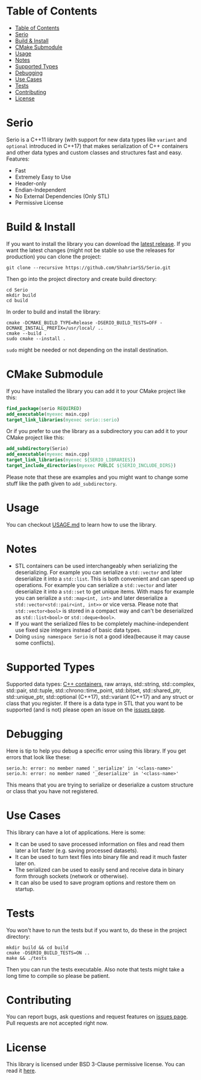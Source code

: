 # Table of Contents
- [Table of Contents](#table-of-contents)
- [Serio](#serio)
- [Build & Install](#build--install)
- [CMake Submodule](#cmake-submodule)
- [Usage](#usage)
- [Notes](#notes)
- [Supported Types](#supported-types)
- [Debugging](#debugging)
- [Use Cases](#use-cases)
- [Tests](#tests)
- [Contributing](#contributing)
- [License](#license)

# Serio 
Serio is a C++11 library (with support for new data types like ```variant``` and ```optional``` introduced in C++17) that makes serialization of C++ containers and other data types and custom classes and structures fast and easy. Features:

+ Fast
+ Extremely Easy to Use
+ Header-only
+ Endian-Independent
+ No External Dependencies (Only STL)
+ Permissive License

# Build & Install
If you want to install the library you can download the [latest release](https://github.com/ShahriarSS/Serio/releases/latest). If you want the latest changes (might not be stable so use the releases for production) you can clone the project:

``` shell
git clone --recursive https://github.com/ShahriarSS/Serio.git
```

Then go into the project directory and create build directory:

``` shell
cd Serio
mkdir build
cd build
```

In order to build and install the library:

``` shell
cmake -DCMAKE_BUILD_TYPE=Release -DSERIO_BUILD_TESTS=OFF -DCMAKE_INSTALL_PREFIX=/usr/local/ ..
cmake --build .
sudo cmake --install .
```

```sudo``` might be needed or not depending on the install destination. 

# CMake Submodule
If you have installed the library you can add it to your CMake project like this:

``` cmake
find_package(serio REQUIRED)
add_executable(myexec main.cpp)
target_link_libraries(myexec serio::serio)
```

Or if you prefer to use the library as a subdirectory you can add it to your CMake project like this:

``` cmake
add_subdirectory(Serio)
add_executable(myexec main.cpp)
target_link_libraries(myexec ${SERIO_LIBRARIES})
target_include_directories(myexec PUBLIC ${SERIO_INCLUDE_DIRS})
```

Please note that these are examples and you might want to change some stuff like the path given to ```add_subdirectory```.

# Usage
You can checkout [USAGE.md](USAGE.md) to learn how to use the library.

# Notes
+ STL containers can be used interchangeably when serializing the deserializing. For example you can serialize a ```std::vector``` and later deserialize it into a ```std::list```. This is both convenient and can speed up operations. For example you can serialize a ```std::vector``` and later deserialize it into a ```std::set``` to get unique items. With maps for example you can serialize a ```std::map<int, int>``` and later deserialize a ```std::vector<std::pair<int, int>>``` or vice versa. Please note that ```std::vector<bool>``` is stored in a compact way and can't be deserialized as ```std::list<bool>``` or ```std::deque<bool>```.
+ If you want the serialized files to be completely machine-independent use fixed size integers instead of basic data types.
+ Doing ```using namespace Serio``` is not a good idea(because it may cause some conflicts).

# Supported Types
Supported data types: [C++ containers](http://www.cplusplus.com/reference/stl/), raw arrays, std::string, std::complex, std::pair, std::tuple, std::chrono::time_point, std::bitset, std::shared_ptr, std::unique_ptr, std::optional (C++17), std::variant (C++17) and any struct or class that you register. If there is a data type in STL that you want to be supported (and is not) please open an issue on the [issues page](../../issues).

# Debugging
Here is tip to help you debug a specific error using this library. If you get errors that look like these:

``` log
serio.h: error: no member named '_serialize' in '<class-name>'
serio.h: error: no member named '_deserialize' in '<class-name>'
```

This means that you are trying to serialize or deserialize a custom structure or class that you have not registered.

# Use Cases
This library can have a lot of applications. Here is some:

+ It can be used to save processed information on files and read them later a lot faster (e.g. saving processed datasets).
+ It can be used to turn text files into binary file and read it much faster later on.
+ The serialized can be used to easily send and receive data in binary form through sockets (network or otherwise).
+ It can also be used to save program options and restore them on startup.

# Tests
You won't have to run the tests but if you want to, do these in the project directory:

``` shell
mkdir build && cd build
cmake -DSERIO_BUILD_TESTS=ON ..
make && ./tests
```

Then you can run the tests executable. Also note that tests might take a long time to compile so please be patient.

# Contributing
You can report bugs, ask questions and request features on [issues page](../../issues). Pull requests are not accepted right now.

# License
This library is licensed under BSD 3-Clause permissive license. You can read it [here](LICENSE.md).
